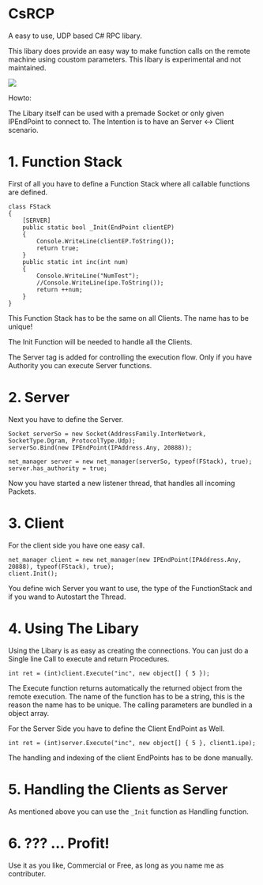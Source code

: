 # CsRCP
A easy to use, UDP based C# RPC libary.

This libary does provide an easy way to make function calls on the remote machine using coustom parameters. 
This libary is experimental and not maintained. 

<a href="https://travis-ci.org/scrapes/CSRPC/"><img src="https://api.travis-ci.org/scrapes/CSRPC.svg?branch=master"></a>


Howto:

The Libary itself can be used with a premade Socket or only given IPEndPoint to connect to.
The Intention is to have an Server <-> Client scenario.


# 1. Function Stack
First of all you have to define a Function Stack where all callable functions are defined.

```
class FStack
{
    [SERVER]
    public static bool _Init(EndPoint clientEP)
    {
        Console.WriteLine(clientEP.ToString());
        return true;
    }
    public static int inc(int num)
    {
        Console.WriteLine("NumTest");
        //Console.WriteLine(ipe.ToString());
        return ++num;
    }
}
```

This Function Stack has to be the same on all Clients.
The name has to be unique!

The Init Function will be needed to handle all the Clients.

The Server tag is added for controlling the execution flow. 
Only if you have Authority you can execute Server functions. 


# 2. Server
Next you have to define the Server.
```
Socket serverSo = new Socket(AddressFamily.InterNetwork, SocketType.Dgram, ProtocolType.Udp);
serverSo.Bind(new IPEndPoint(IPAddress.Any, 20888));

net_manager server = new net_manager(serverSo, typeof(FStack), true);
server.has_authority = true;
```


Now you have started a new listener thread, that handles all incoming Packets.

# 3. Client

For the client side you have one easy call.

```
net_manager client = new net_manager(new IPEndPoint(IPAddress.Any, 20888), typeof(FStack), true);
client.Init();
```

You define wich Server you want to use, the type of the FunctionStack and if you wand to Autostart the Thread.

# 4. Using The Libary


Using the Libary is as easy as creating the connections.
You can just do a Single line Call to execute and return Procedures.

```
int ret = (int)client.Execute("inc", new object[] { 5 });
```

The Execute function returns automatically the returned object from the remote execution.
The name of the function has to be a string, this is the reason the name has to be unique.
The calling parameters are bundled in a object array. 

For the Server Side you have to define the Client EndPoint as Well.

```
int ret = (int)server.Execute("inc", new object[] { 5 }, client1.ipe);
```

The handling and indexing of the client EndPoints has to be done manually.


# 5. Handling the Clients as Server

As mentioned above you can use the ```_Init``` function as  Handling function.

# 6. ??? ... Profit!

Use it as you like, Commercial or Free, as long as you name me as contributer.



